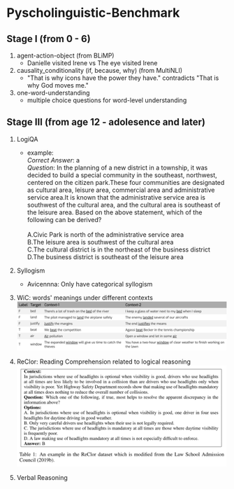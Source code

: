 # Pyscholinguistic-Benchmark

## Stage I (from 0 - 6)
1. agent-action-object (from BLiMP)
   - Danielle visited Irene vs The eye visited Irene
2. causality_conditionality (if, because, why) (from MultiNLI)
   - "That is why icons have the power they have." contradicts "That is why God moves me."
3. one-word-understanding
   - multiple choice questions for word-level understanding

## Stage III (from age 12 - adolesence and later)
1. LogiQA
   - example: \
    *Correct Answer*: a \
    *Question*: In the planning of a new district in a township, it was decided to build a special community in the southeast, northwest, centered on the citizen park.These four communities are designated as cultural area, leisure area, commercial area and administrative service area.It is known that the administrative service area is southwest of the cultural area, and the cultural area is southeast of the leisure area.
    Based on the above statement, which of the following can be derived? \
    \
    A.Civic Park is north of the administrative service area \
    B.The leisure area is southwest of the cultural area\
    C.The cultural district is in the northeast of the business district \
    D.The business district is southeast of the leisure area
1. Syllogism
   - Avicennna: Only have categorical syllogism

2. WiC: words' meanings under different contexts
   ![Alt text](./StageIII/pics/WiC_pic1.png)

3. ReClor: Reading Comprehension related to logical reasoning
   ![Alt text](./StageIII/pics/ReClor_pic1.png)

4. Verbal Reasoning
   
